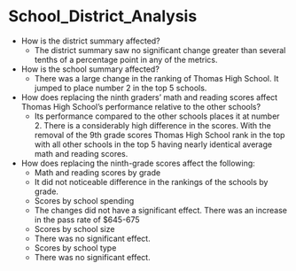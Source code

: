 # School_District_Analysis
* How is the district summary affected?
  * The district summary saw no significant change greater than several tenths of a percentage point in any of the metrics.
* How is the school summary affected?
  * There was a large change in the ranking of Thomas High School. It jumped to place number 2 in the top 5 schools.
* How does replacing the ninth graders’ math and reading scores affect Thomas High School’s performance relative to the other schools?
  * Its performance compared to the other schools places it at number 2. There is a considerably high difference in the scores. With the removal of the 9th grade scores Thomas High School rank in the top with all other schools in the top 5 having nearly identical average math and reading scores.
* How does replacing the ninth-grade scores affect the following:
  * Math and reading scores by grade
   * It did not noticeable difference in the rankings of the schools by grade.
  * Scores by school spending
   * The changes did not have a significant effect. There was an increase in the pass rate of $645-675
  * Scores by school size
   * There was no significant effect. 
  * Scores by school type
   * There was no significant effect. 
